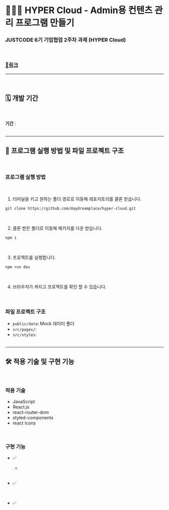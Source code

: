 # 👩🏻‍💻 HYPER Cloud - Admin용 컨텐츠 관리 프로그램 만들기

### JUSTCODE 6기 기업협업 2주차 과제 (HYPER Cloud)

<br />

### **[📌링크]()**

---

<br />

## 🗓 개발 기간

<br />

**기간** :
<br />
<br />

---

## 🚧 프로그램 실행 방법 및 파일 프로젝트 구조

  <br />

### 프로그램 실행 방법

<br />

1.  터미널을 키고 원하는 폴더 경로로 이동해 레포지토리를 클론 받습니다.

```
git clone https://github.com/daydreamplace/hyper-cloud.git
```

<br />

2.  클론 받은 폴더로 이동해 패키지를 다운 받습니다.

```
npm i
```

<br />

3.  프로젝트를 실행합니다.

```
npm run dev
```

<br />

4. 브라우저가 켜지고 프로젝트를 확인 할 수 있습니다.
   <br />
   <br />
   <br />

### 파일 프로젝트 구조

- `public/data`: Mock 데이터 폴더
- `src/pages/`:
- `src/styles`:
  <br />
  <br />

---

## 🛠 적용 기술 및 구현 기능

<br />

### 적용 기술

- JavaScript
- React.js
- react-router-dom
- styled-components
- react icons

<br />

### 구현 기능

- ✅

  -

  <br />

- ✅

  <br />

- ✅

  <br />
